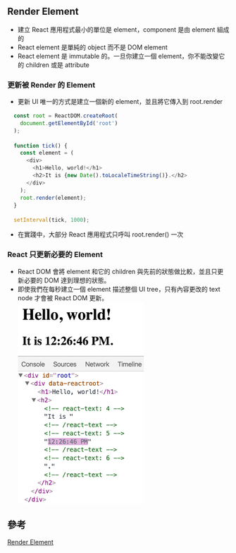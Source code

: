 ## Render Element

- 建立 React 應用程式最小的單位是 element，component 是由 element 組成的
- React element 是單純的 object 而不是 DOM element
- React element 是 immutable 的。一旦你建立一個 element，你不能改變它的 children 或是 attribute

### 更新被 Render 的 Element

- 更新 UI 唯一的方式是建立一個新的 element，並且將它傳入到 root.render
```javascript
  const root = ReactDOM.createRoot(
    document.getElementById('root')
  );
  
  function tick() {
    const element = (
      <div>
        <h1>Hello, world!</h1>
        <h2>It is {new Date().toLocaleTimeString()}.</h2>
      </div>
    );
    root.render(element);
  }
  
  setInterval(tick, 1000);
```
- 在實踐中，大部分 React 應用程式只呼叫 root.render() 一次

### React 只更新必要的 Element

- React DOM 會將 element 和它的 children 與先前的狀態做比較，並且只更新必要的 DOM 達到理想的狀態。
- 即使我們在每秒建立一個 element 描述整個 UI tree，只有內容更改的 text node 才會被 React DOM 更新。<BR />
![React 只更新必要的 Element][2]

## 參考
[Render Element][1]

[1]: https://zh-hant.reactjs.org/docs/rendering-elements.html
[2]: granular-dom-updates.gif
